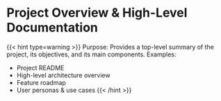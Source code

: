 # Project Overview & High-Level Documentation

{{< hint type=warning >}} Purpose: Provides a top-level summary of the project, its objectives, and its main components.
Examples:
- Project README
- High-level architecture overview
- Feature roadmap
- User personas & use cases {{< /hint >}}
